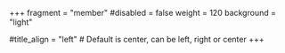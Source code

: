 +++
fragment = "member"
#disabled = false
weight = 120
background = "light"

#title_align = "left" # Default is center, can be left, right or center
+++